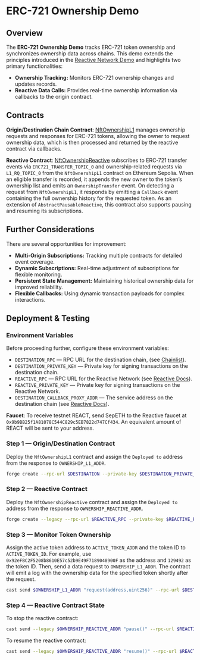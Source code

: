 # ERC-721 Ownership Demo

## Overview

The **ERC-721 Ownership Demo** tracks ERC-721 token ownership and synchronizes ownership data across chains. This demo extends the principles introduced in the [Reactive Network Demo](https://github.com/Reactive-Network/reactive-smart-contract-demos/tree/main/src/demos/basic) and highlights two primary functionalities:

- **Ownership Tracking:** Monitors ERC-721 ownership changes and updates records.
- **Reactive Data Calls:** Provides real-time ownership information via callbacks to the origin contract.

## Contracts

**Origin/Destination Chain Contract**: [NftOwnershipL1](https://github.com/Reactive-Network/reactive-smart-contract-demos/blob/main/src/demos/erc721-ownership/NftOwnershipL1.sol) manages ownership requests and responses for ERC-721 tokens, allowing the owner to request ownership data, which is then processed and returned by the reactive contract via callbacks.

**Reactive Contract**: [NftOwnershipReactive](https://github.com/Reactive-Network/reactive-smart-contract-demos/blob/main/src/demos/erc721-ownership/NftOwnershipReactive.sol) subscribes to ERC‑721 transfer events via `ERC721_TRANSFER_TOPIC_0` and ownership‑related requests via `L1_RQ_TOPIC_0` from the `NftOwnershipL1` contract on Ethereum Sepolia. When an eligible transfer is recorded, it appends the new owner to the token’s ownership list and emits an `OwnershipTransfer` event. On detecting a request from `NftOwnershipL1`, it responds by emitting a `Callback` event containing the full ownership history for the requested token. As an extension of `AbstractPausableReactive`, this contract also supports pausing and resuming its subscriptions.

## Further Considerations

There are several opportunities for improvement:

- **Multi-Origin Subscriptions:** Tracking multiple contracts for detailed event coverage.
- **Dynamic Subscriptions:** Real-time adjustment of subscriptions for flexible monitoring.
- **Persistent State Management:** Maintaining historical ownership data for improved reliability.
- **Flexible Callbacks:** Using dynamic transaction payloads for complex interactions.

## Deployment & Testing

### Environment Variables

Before proceeding further, configure these environment variables:

* `DESTINATION_RPC` — RPC URL for the destination chain, (see [Chainlist](https://chainlist.org)).
* `DESTINATION_PRIVATE_KEY` — Private key for signing transactions on the destination chain.
* `REACTIVE_RPC` — RPC URL for the Reactive Network (see [Reactive Docs](https://dev.reactive.network/reactive-mainnet)).
* `REACTIVE_PRIVATE_KEY` — Private key for signing transactions on the Reactive Network.
* `DESTINATION_CALLBACK_PROXY_ADDR` — The service address on the destination chain (see [Reactive Docs](https://dev.reactive.network/origins-and-destinations#callback-proxy-address)).

**Faucet**: To receive testnet REACT, send SepETH to the Reactive faucet at `0x9b9BB25f1A81078C544C829c5EB7822d747Cf434`. An equivalent amount of REACT will be sent to your address.

### Step 1 — Origin/Destination Contract

Deploy the `NftOwnershipL1` contract and assign the `Deployed to` address from the response to `OWNERSHIP_L1_ADDR`.

```bash
forge create --rpc-url $DESTINATION --private-key $DESTINATION_PRIVATE_KEY src/demos/erc721-ownership/NftOwnershipL1.sol:NftOwnershipL1 --value 0.1ether --constructor-args $DESTINATION_CALLBACK_PROXY_ADDR
```

### Step 2 — Reactive Contract

Deploy the `NftOwnershipReactive` contract and assign the `Deployed to` address from the response to `OWNERSHIP_REACTIVE_ADDR`.

```bash
forge create --legacy --rpc-url $REACTIVE_RPC --private-key $REACTIVE_PRIVATE_KEY src/demos/erc721-ownership/NftOwnershipReactive.sol:NftOwnershipReactive --value 0.1ether --constructor-args $OWNERSHIP_L1_ADDR
```

### Step 3 — Monitor Token Ownership

Assign the active token address to `ACTIVE_TOKEN_ADDR` and the token ID to `ACTIVE_TOKEN_ID`. For example, use `0x92eFBC2F5208b8610E57c52b9E49F7189048900F` as the address and `129492` as the token ID. Then, send a data request to `OWNERSHIP_L1_ADDR`. The contract will emit a log with the ownership data for the specified token shortly after the request.

```bash
cast send $OWNERSHIP_L1_ADDR "request(address,uint256)" --rpc-url $DESTINATION_RPC --private-key $DESTINATION_PRIVATE_KEY 0x92eFBC2F5208b8610E57c52b9E49F7189048900F 129492
```

### Step 4 — Reactive Contract State

To stop the reactive contract:

```bash
cast send --legacy $OWNERSHIP_REACTIVE_ADDR "pause()" --rpc-url $REACTIVE_RPC --private-key $REACTIVE_PRIVATE_KEY
```

To resume the reactive contract:

```bash
cast send --legacy $OWNERSHIP_REACTIVE_ADDR "resume()" --rpc-url $REACTIVE_RPC --private-key $REACTIVE_PRIVATE_KEY
```
